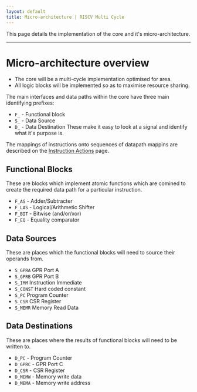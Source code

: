 ```yaml
---
layout: default
title: Micro-architecture | RISCV Multi Cycle
---
```


This page details the implementation of the core and it's 
micro-architecture.

----

# Micro-architecture overview

- The core will be a multi-cycle implementation optimised for area.
- All logic blocks will be implemented so as to maximise resource sharing.

The main interfaces and data paths within the core have three main identifying
prefixes:
- `F_` - Functional block
- `S_` - Data Source
- `D_` - Data Destination
These make it easy to look at a signal and identify what it's purpose is.

The mappings of instructions onto sequences of datapath mappins are
described on the [Instruction Actions](execution-listing.html) page.

## Functional Blocks

These are blocks which implement atomic functions which are comined to create
the required data path for a particular instruction.

- `F_AS` - Adder/Subtracter
- `F_LAS` - Logical/Arithmetic Shifter
- `F_BIT` - Bitwise (and/or/xor)
- `F_EQ` - Equality comparator

## Data Sources

These are places which the functional blocks will need to source their
operands from.

- `S_GPRA` GPR Port A
- `S_GPRB` GPR Port B
- `S_IMM` Instruction Immediate
- `S_CONST` Hard coded constant
- `S_PC` Program Counter
- `S_CSR` CSR Register
- `S_MEMR` Memory Read Data

## Data Destinations

These are places where the results of functional blocks will need to be
written to.

- `D_PC` - Program Counter
- `D_GPRC` - GPR Port C
- `D_CSR` - CSR Register
- `D_MEMW` - Memory write data
- `D_MEMA` - Memory write address
